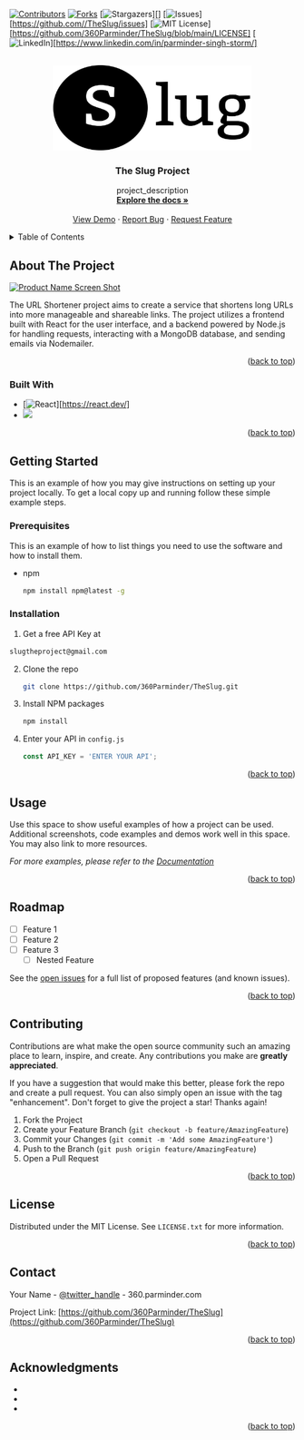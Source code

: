 <!-- Improved compatibility of back to top link: See: https://github.com/othneildrew/Best-README-Template/pull/73 -->
<a name="readme-top"></a>
<!--
*** Thanks for checking out the Best-README-Template. If you have a suggestion
*** that would make this better, please fork the repo and create a pull request
*** or simply open an issue with the tag "enhancement".
*** Don't forget to give the project a star!
*** Thanks again! Now go create something AMAZING! :D
-->



<!-- PROJECT SHIELDS -->
<!--
*** I'm using markdown "reference style" links for readability.
*** Reference links are enclosed in brackets [ ] instead of parentheses ( ).
*** See the bottom of this document for the declaration of the reference variables
*** for contributors-url, forks-url, etc. This is an optional, concise syntax you may use.
*** https://www.markdownguide.org/basic-syntax/#reference-style-links
-->
[![Contributors][contributors-shield]][contributors-url]
[![Forks][forks-shield]][forks-url]
[![Stargazers][stars-shield]][]
[![Issues][issues-shield]][https://github.com//TheSlug/issues]
[![MIT License][license-shield]][https://github.com/360Parminder/TheSlug/blob/main/LICENSE]
[![LinkedIn][linkedin-shield]][https://www.linkedin.com/in/parminder-singh-storm/]



<!-- PROJECT LOGO -->
<br />
<div align="center">
  <a href="https://theslug.netlify.app/">
    <img src="./public/image/slugblack.png" alt="Logo" width="350" height="150">
  </a>

<h3 align="center">The Slug Project</h3>

  <p align="center">
    project_description
    <br />
    <a href="https://github.com/360Parminder/TheSlug"><strong>Explore the docs »</strong></a>
    <br />
    <br />
    <a href="https://github.com/360Parminder/TheSlug">View Demo</a>
    ·
    <a href="https://github.com/360Parminder/TheSlug/issues">Report Bug</a>
    ·
    <a href="https://github.com/360Parminder/TheSlug/pulls">Request Feature</a>
  </p>
</div>



<!-- TABLE OF CONTENTS -->
<details>
  <summary>Table of Contents</summary>
  <ol>
    <li>
      <a href="#about-the-project">About The Project</a>
      <ul>
        <li><a href="#built-with">Built With</a></li>
      </ul>
    </li>
    <li>
      <a href="#getting-started">Getting Started</a>
      <ul>
        <li><a href="#prerequisites">Prerequisites</a></li>
        <li><a href="#installation">Installation</a></li>
      </ul>
    </li>
    <li><a href="#usage">Usage</a></li>
    <li><a href="#roadmap">Roadmap</a></li>
    <li><a href="#contributing">Contributing</a></li>
    <li><a href="#license">License</a></li>
    <li><a href="#contact">Contact</a></li>
    <li><a href="#acknowledgments">Acknowledgments</a></li>
  </ol>
</details>



<!-- ABOUT THE PROJECT -->
## About The Project

[![Product Name Screen Shot][product-screenshot]](https://datastorex.tech/)

The URL Shortener project aims to create a service that shortens long URLs into more manageable and shareable links. The project utilizes a frontend built with React for the user interface, and a backend powered by Node.js for handling requests, interacting with a MongoDB database, and sending emails via Nodemailer.

<p align="right">(<a href="#readme-top">back to top</a>)</p>



### Built With
* [![React][React.js]][https://react.dev/]
* [![][Bootstrap.com]][Bootstrap-url]


<p align="right">(<a href="#readme-top">back to top</a>)</p>



<!-- GETTING STARTED -->
## Getting Started

This is an example of how you may give instructions on setting up your project locally.
To get a local copy up and running follow these simple example steps.

### Prerequisites

This is an example of how to list things you need to use the software and how to install them.
* npm
  ```sh
  npm install npm@latest -g
  ```

### Installation

1. Get a free API Key at 
```sh
slugtheproject@gmail.com
```
2. Clone the repo
   ```sh
   git clone https://github.com/360Parminder/TheSlug.git
   ```
3. Install NPM packages
   ```sh
   npm install
   ```
4. Enter your API in `config.js`
   ```js
   const API_KEY = 'ENTER YOUR API';
   ```

<p align="right">(<a href="#readme-top">back to top</a>)</p>



<!-- USAGE EXAMPLES -->
## Usage

Use this space to show useful examples of how a project can be used. Additional screenshots, code examples and demos work well in this space. You may also link to more resources.

_For more examples, please refer to the [Documentation](https://github.com/360Parminder/TheSlug)_

<p align="right">(<a href="#readme-top">back to top</a>)</p>



<!-- ROADMAP -->
## Roadmap

- [ ] Feature 1
- [ ] Feature 2
- [ ] Feature 3
    - [ ] Nested Feature

See the [open issues](https://github.com/360Parminder/TheSlug/issues) for a full list of proposed features (and known issues).

<p align="right">(<a href="#readme-top">back to top</a>)</p>



<!-- CONTRIBUTING -->
## Contributing

Contributions are what make the open source community such an amazing place to learn, inspire, and create. Any contributions you make are **greatly appreciated**.

If you have a suggestion that would make this better, please fork the repo and create a pull request. You can also simply open an issue with the tag "enhancement".
Don't forget to give the project a star! Thanks again!

1. Fork the Project
2. Create your Feature Branch (`git checkout -b feature/AmazingFeature`)
3. Commit your Changes (`git commit -m 'Add some AmazingFeature'`)
4. Push to the Branch (`git push origin feature/AmazingFeature`)
5. Open a Pull Request

<p align="right">(<a href="#readme-top">back to top</a>)</p>



<!-- LICENSE -->
## License

Distributed under the MIT License. See `LICENSE.txt` for more information.

<p align="right">(<a href="#readme-top">back to top</a>)</p>



<!-- CONTACT -->
## Contact

Your Name - [@twitter_handle](https://twitter.com/360parminder) - 360.parminder.com

Project Link: [https://github.com/360Parminder/TheSlug](https://github.com/360Parminder/TheSlug)

<p align="right">(<a href="#readme-top">back to top</a>)</p>



<!-- ACKNOWLEDGMENTS -->
## Acknowledgments

* []()
* []()
* []()

<p align="right">(<a href="#readme-top">back to top</a>)</p>



<!-- MARKDOWN LINKS & IMAGES -->
<!-- https://www.markdownguide.org/basic-syntax/#reference-style-links -->
[contributors-shield]: https://img.shields.io/github/contributors/360Parminder/TheSlug.svg?style=for-the-badge
[contributors-url]: https://github.com/360Parminder/TheSlug/graphs/contributors
[forks-shield]: https://img.shields.io/github/forks/360Parminder/datastorex.svg?style=for-the-badge
[forks-url]: https://github.com/360Parminder/TheSlug/network/members
[stars-shield]: https://img.shields.io/github/stars/360Parminder/datastorex.svg?style=for-the-badge
[stars-url]: https://github.com/360Parminder/TheSlug/stargazers
[issues-shield]: https://img.shields.io/github/issues/360Parminder/datastorex.svg?style=for-the-badge
[issues-url]: https://github.com//360Parminder/TheSlug/issues
[license-shield]: https://img.shields.io/github/license/360Parminder/datastorex.svg?style=for-the-badge
[license-url]: https://github.com/360Parminder/TheSlug/blob/master/LICENSE.txt
[linkedin-shield]: https://img.shields.io/badge/-LinkedIn-black.svg?style=for-the-badge&logo=linkedin&colorB=555
[linkedin-url]: https://www.linkedin.com/in/parminder-singh-storm/
[product-screenshot]: img/Screenshot.jpeg
[Next.js]: https://img.shields.io/badge/next.js-000000?style=for-the-badge&logo=nextdotjs&logoColor=white
[Next-url]: https://nextjs.org/
[React.js]: https://img.shields.io/badge/React-20232A?style=for-the-badge&logo=react&logoColor=61DAFB
[React-url]: https://reactjs.org/
[Vue.js]: https://img.shields.io/badge/Vue.js-35495E?style=for-the-badge&logo=vuedotjs&logoColor=4FC08D
[Vue-url]: https://vuejs.org/
[Angular.io]: https://img.shields.io/badge/Angular-DD0031?style=for-the-badge&logo=angular&logoColor=white
[Angular-url]: https://angular.io/
[Svelte.dev]: https://img.shields.io/badge/Svelte-4A4A55?style=for-the-badge&logo=svelte&logoColor=FF3E00
[Svelte-url]: https://svelte.dev/
[Laravel.com]: https://img.shields.io/badge/Laravel-FF2D20?style=for-the-badge&logo=laravel&logoColor=white
[Laravel-url]: https://laravel.com
[Bootstrap.com]: https://img.shields.io/badge/Bootstrap-563D7C?style=for-the-badge&logo=bootstrap&logoColor=white
[Bootstrap-url]: https://getbootstrap.com
[JQuery.com]: https://img.shields.io/badge/jQuery-0769AD?style=for-the-badge&logo=jquery&logoColor=white
[JQuery-url]: https://jquery.com 

